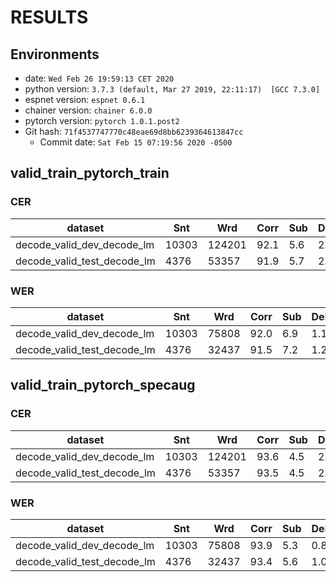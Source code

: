 <!-- Generated by ../../../utils/show_result.sh -->
# RESULTS
## Environments
- date: `Wed Feb 26 19:59:13 CET 2020`
- python version: `3.7.3 (default, Mar 27 2019, 22:11:17)  [GCC 7.3.0]`
- espnet version: `espnet 0.6.1`
- chainer version: `chainer 6.0.0`
- pytorch version: `pytorch 1.0.1.post2`
- Git hash: `71f4537747770c48eae69d8bb6239364613847cc`
  - Commit date: `Sat Feb 15 07:19:56 2020 -0500`

## valid_train_pytorch_train
### CER

|dataset|Snt|Wrd|Corr|Sub|Del|Ins|Err|S.Err|
|---|---|---|---|---|---|---|---|---|
|decode_valid_dev_decode_lm|10303|124201|92.1|5.6|2.3|1.5|9.5|27.4|
|decode_valid_test_decode_lm|4376|53357|91.9|5.7|2.4|1.7|9.7|28.5|

### WER

|dataset|Snt|Wrd|Corr|Sub|Del|Ins|Err|S.Err|
|---|---|---|---|---|---|---|---|---|
|decode_valid_dev_decode_lm|10303|75808|92.0|6.9|1.1|1.0|9.0|27.0|
|decode_valid_test_decode_lm|4376|32437|91.5|7.2|1.2|1.1|9.5|28.2|

## valid_train_pytorch_specaug
### CER

|dataset|Snt|Wrd|Corr|Sub|Del|Ins|Err|S.Err|
|---|---|---|---|---|---|---|---|---|
|decode_valid_dev_decode_lm|10303|124201|93.6|4.5|2.0|1.2|7.6|23.3|
|decode_valid_test_decode_lm|4376|53357|93.5|4.5|2.0|1.3|7.8|24.1|

### WER

|dataset|Snt|Wrd|Corr|Sub|Del|Ins|Err|S.Err|
|---|---|---|---|---|---|---|---|---|
|decode_valid_dev_decode_lm|10303|75808|93.9|5.3|0.8|0.8|7.0|23.0|
|decode_valid_test_decode_lm|4376|32437|93.4|5.6|1.0|0.9|7.5|23.7|

